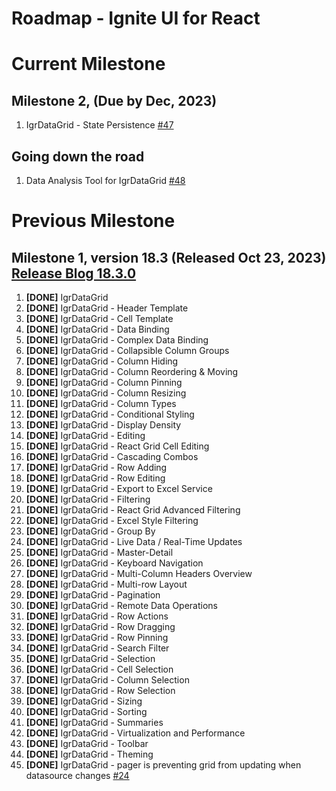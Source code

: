 # Roadmap - Ignite UI for React

# Current Milestone

## Milestone 2, (Due by Dec, 2023)

1. IgrDataGrid - State Persistence [#47](https://github.com/IgniteUI/igniteui-react/issues/47)

## Going down the road

1. Data Analysis Tool for IgrDataGrid [#48](https://github.com/IgniteUI/igniteui-react/issues/48)

# Previous Milestone

## Milestone 1, version 18.3 (Released Oct 23, 2023) [Release Blog 18.3.0](https://www.infragistics.com/community/blogs/b/infragistics/posts/ignite-ui-for-react-data-grid-release)

1. **[DONE]** IgrDataGrid
2. **[DONE]** IgrDataGrid - Header Template
3. **[DONE]** IgrDataGrid - Cell Template
4. **[DONE]** IgrDataGrid - Data Binding
5. **[DONE]** IgrDataGrid - Complex Data Binding
6. **[DONE]** IgrDataGrid - Collapsible Column Groups
7. **[DONE]** IgrDataGrid - Column Hiding
8. **[DONE]** IgrDataGrid - Column Reordering & Moving
9. **[DONE]** IgrDataGrid - Column Pinning
10. **[DONE]** IgrDataGrid - Column Resizing
11. **[DONE]** IgrDataGrid - Column Types
12. **[DONE]** IgrDataGrid - Conditional Styling
13. **[DONE]** IgrDataGrid - Display Density
14. **[DONE]** IgrDataGrid - Editing
15. **[DONE]** IgrDataGrid - React Grid Cell Editing
16. **[DONE]** IgrDataGrid - Cascading Combos
17. **[DONE]** IgrDataGrid - Row Adding
18. **[DONE]** IgrDataGrid - Row Editing
19. **[DONE]** IgrDataGrid - Export to Excel Service
20. **[DONE]** IgrDataGrid - Filtering
21. **[DONE]** IgrDataGrid - React Grid Advanced Filtering
22. **[DONE]** IgrDataGrid - Excel Style Filtering
23. **[DONE]** IgrDataGrid - Group By
24. **[DONE]** IgrDataGrid - Live Data / Real-Time Updates
25. **[DONE]** IgrDataGrid - Master-Detail
26. **[DONE]** IgrDataGrid - Keyboard Navigation
27. **[DONE]** IgrDataGrid - Multi-Column Headers Overview
28. **[DONE]** IgrDataGrid - Multi-row Layout
29. **[DONE]** IgrDataGrid - Pagination
30. **[DONE]** IgrDataGrid - Remote Data Operations
31. **[DONE]** IgrDataGrid - Row Actions
32. **[DONE]** IgrDataGrid - Row Dragging
33. **[DONE]** IgrDataGrid - Row Pinning
34. **[DONE]** IgrDataGrid - Search Filter
35. **[DONE]** IgrDataGrid - Selection
36. **[DONE]** IgrDataGrid - Cell Selection
37. **[DONE]** IgrDataGrid - Column Selection
38. **[DONE]** IgrDataGrid - Row Selection
39. **[DONE]** IgrDataGrid - Sizing
40. **[DONE]** IgrDataGrid - Sorting
41. **[DONE]** IgrDataGrid - Summaries
42. **[DONE]** IgrDataGrid - Virtualization and Performance
43. **[DONE]** IgrDataGrid - Toolbar
44. **[DONE]** IgrDataGrid - Theming
45. **[DONE]** IgrDataGrid - pager is preventing grid from updating when datasource changes [#24](https://github.com/IgniteUI/igniteui-react/issues/24)
